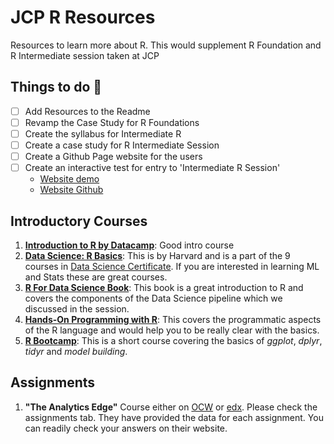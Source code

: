 # JCP R Resources
Resources to learn more about R. This would supplement R Foundation and R Intermediate session taken at JCP


## Things to do :pencil:

- [ ] Add Resources to the Readme  
- [ ] Revamp the Case Study for R Foundations
- [ ] Create the syllabus for Intermediate R
- [ ] Create a case study for R Intermediate Session
- [ ] Create a Github Page website for the users
- [ ] Create an interactive test for entry to 'Intermediate R Session'
  - [Website demo](https://laurencebradford.github.io/wp-quiz/)
  - [Website Github](https://github.com/laurencebradford/wp-quiz)


## **Introductory Courses**

1. **[Introduction to R by Datacamp](https://www.datacamp.com/courses/free-introduction-to-r)**: Good intro course
2. **[Data Science: R Basics](https://www.edx.org/course/r-basics-2)**: This is by Harvard and is a part of the 9 courses in [Data Science Certificate](https://www.edx.org/professional-certificate/harvardx-data-science). If you are interested in learning ML and Stats these are great courses. 
3. **[R For Data Science Book](https://nam01.safelinks.protection.outlook.com/?url=https%3A%2F%2Fr4ds.had.co.nz%2F&data=02%7C01%7Ccbatra%40jcp.com%7C24d51004072e419977b608d6c4b6713a%7C9c0ac0b90217468aa4322649cd6ed297%7C0%7C0%7C636912685195439136&sdata=jtMdUvFdfaHYqUSTDWEfpF%2BLBMQ6wkDUR4tfOfua1Fo%3D&reserved=0)**: This book is a great introduction to R and covers the components of the Data Science pipeline which we discussed in the session. 
4. **[Hands-On Programming with R](https://rstudio-education.github.io/hopr/)**: This covers the programmatic aspects of the R language and would help you to be really clear with the basics. 
5. **[R Bootcamp](https://www.datacamp.com/courses/rbootcamp)**: This is a short course covering the basics of *ggplot*, *dplyr*, *tidyr* and *model building*.

## **Assignments**

1. **"The Analytics Edge"** Course either on [OCW]((https://ocw.mit.edu/courses/sloan-school-of-management/15-071-the-analytics-edge-spring-2017/index.htm)) or [edx](https://edx.org/course/the-analytics-edge). Please check the assignments tab. They have provided the data for each assignment. You can readily check your answers on their website. 
